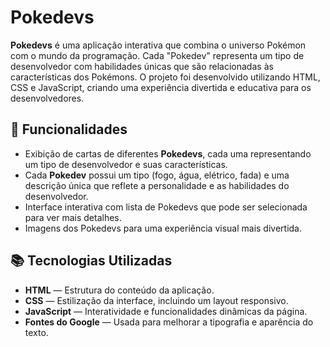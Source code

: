 # Pokedevs

**Pokedevs** é uma aplicação interativa que combina o universo Pokémon com o mundo da programação. Cada "Pokedev" representa um tipo de desenvolvedor com habilidades únicas que são relacionadas às características dos Pokémons. O projeto foi desenvolvido utilizando HTML, CSS e JavaScript, criando uma experiência divertida e educativa para os desenvolvedores.

## 🚀 Funcionalidades

- Exibição de cartas de diferentes **Pokedevs**, cada uma representando um tipo de desenvolvedor e suas características.
- Cada **Pokedev** possui um tipo (fogo, água, elétrico, fada) e uma descrição única que reflete a personalidade e as habilidades do desenvolvedor.
- Interface interativa com lista de Pokedevs que pode ser selecionada para ver mais detalhes.
- Imagens dos Pokedevs para uma experiência visual mais divertida.

## 📚 Tecnologias Utilizadas

- **HTML** — Estrutura do conteúdo da aplicação.
- **CSS** — Estilização da interface, incluindo um layout responsivo.
- **JavaScript** — Interatividade e funcionalidades dinâmicas da página.
- **Fontes do Google** — Usada para melhorar a tipografia e aparência do texto.
